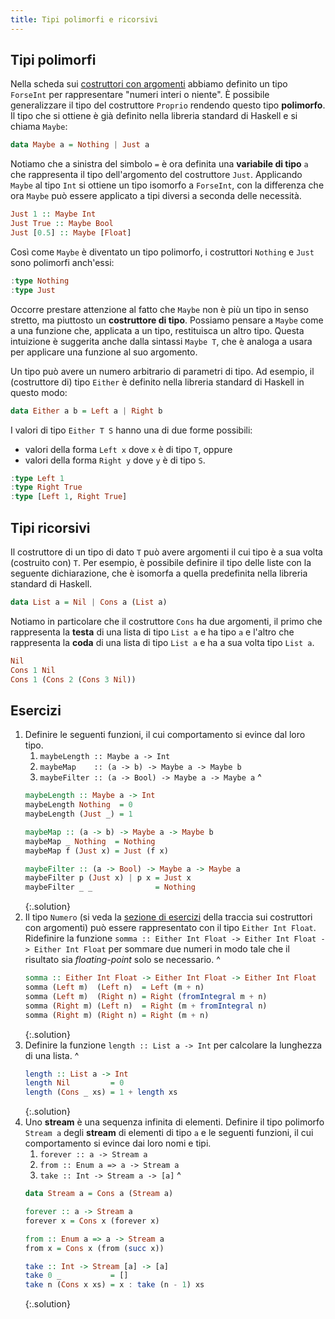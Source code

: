 ```yaml
---
title: Tipi polimorfi e ricorsivi
---
```


## Tipi polimorfi

Nella scheda sui [costruttori con
argomenti](CostruttoriArgomenti.html) abbiamo definito un tipo
`ForseInt` per rappresentare "numeri interi o niente". È possibile
generalizzare il tipo del costruttore `Proprio` rendendo questo tipo
**polimorfo**. Il tipo che si ottiene è già definito nella libreria
standard di Haskell e si chiama `Maybe`:

``` haskell
data Maybe a = Nothing | Just a
```

Notiamo che a sinistra del simbolo `=` è ora definita una
**variabile di tipo** `a` che rappresenta il tipo dell'argomento del
costruttore `Just`. Applicando `Maybe` al tipo `Int` si ottiene un
tipo isomorfo a `ForseInt`, con la differenza che ora `Maybe` può
essere applicato a tipi diversi a seconda delle necessità.

``` haskell
Just 1 :: Maybe Int
Just True :: Maybe Bool
Just [0.5] :: Maybe [Float]
```

Così come `Maybe` è diventato un tipo polimorfo, i costruttori
`Nothing` e `Just` sono polimorfi anch'essi:

``` haskell
:type Nothing
:type Just
```

Occorre prestare attenzione al fatto che `Maybe` non è più un tipo
in senso stretto, ma piuttosto un **costruttore di tipo**. Possiamo
pensare a `Maybe` come a una funzione che, applicata a un tipo,
restituisca un altro tipo. Questa intuizione è suggerita anche dalla
sintassi `Maybe T`, che è analoga a usara per applicare una funzione
al suo argomento.

Un tipo può avere un numero arbitrario di parametri di tipo. Ad
esempio, il (costruttore di) tipo `Either` è definito nella libreria
standard di Haskell in questo modo:

``` haskell
data Either a b = Left a | Right b
```

I valori di tipo `Either T S` hanno una di due forme possibili:

* valori della forma `Left x` dove `x` è di tipo `T`, oppure
* valori della forma `Right y` dove `y` è di tipo `S`.

``` haskell
:type Left 1
:type Right True
:type [Left 1, Right True]
```

## Tipi ricorsivi

Il costruttore di un tipo di dato `T` può avere argomenti il cui
tipo è a sua volta (costruito con) `T`. Per esempio, è possibile
definire il tipo delle liste con la seguente dichiarazione, che è
isomorfa a quella predefinita nella libreria standard di Haskell.

``` haskell
data List a = Nil | Cons a (List a)
```

Notiamo in particolare che il costruttore `Cons` ha due argomenti,
il primo che rappresenta la **testa** di una lista di tipo `List a`
e ha tipo `a` e l'altro che rappresenta la **coda** di una lista di
tipo `List a` e ha a sua volta tipo `List a`.

``` haskell
Nil
Cons 1 Nil
Cons 1 (Cons 2 (Cons 3 Nil))
```

## Esercizi

1. Definire le seguenti funzioni, il cui comportamento si evince dal
   loro tipo.
   1. `maybeLength :: Maybe a -> Int`
   2. `maybeMap    :: (a -> b) -> Maybe a -> Maybe b`
   3. `maybeFilter :: (a -> Bool) -> Maybe a -> Maybe a`
   ^
   ``` haskell
   maybeLength :: Maybe a -> Int
   maybeLength Nothing  = 0
   maybeLength (Just _) = 1

   maybeMap :: (a -> b) -> Maybe a -> Maybe b
   maybeMap _ Nothing  = Nothing
   maybeMap f (Just x) = Just (f x)

   maybeFilter :: (a -> Bool) -> Maybe a -> Maybe a
   maybeFilter p (Just x) | p x = Just x
   maybeFilter _ _              = Nothing
   ```
   {:.solution}
2. Il tipo `Numero` (si veda la [sezione di
   esercizi](CostruttoriArgomenti.html#Esercizi) della traccia sui
   costruttori con argomenti) può essere rappresentato con il tipo
   `Either Int Float`. Ridefinire la funzione `somma :: Either Int
   Float -> Either Int Float -> Either Int Float` per sommare due
   numeri in modo tale che il risultato sia *floating-point* solo se
   necessario.
   ^
   ``` haskell
   somma :: Either Int Float -> Either Int Float -> Either Int Float
   somma (Left m)  (Left n)  = Left (m + n)
   somma (Left m)  (Right n) = Right (fromIntegral m + n)
   somma (Right m) (Left n)  = Right (m + fromIntegral n)
   somma (Right m) (Right n) = Right (m + n)
   ```
   {:.solution}
3. Definire la funzione `length :: List a -> Int` per calcolare la
   lunghezza di una lista.
   ^
   ``` haskell
   length :: List a -> Int
   length Nil         = 0
   length (Cons _ xs) = 1 + length xs
   ```
   {:.solution}
4. Uno **stream** è una sequenza infinita di elementi. Definire il
   tipo polimorfo `Stream a` degli **stream** di elementi di tipo
   `a` e le seguenti funzioni, il cui comportamento si evince dai
   loro nomi e tipi.
   1. `forever :: a -> Stream a`
   2. `from :: Enum a => a -> Stream a`
   3. `take :: Int -> Stream a -> [a]`
   ^
   ``` haskell
   data Stream a = Cons a (Stream a)

   forever :: a -> Stream a
   forever x = Cons x (forever x)

   from :: Enum a => a -> Stream a
   from x = Cons x (from (succ x))

   take :: Int -> Stream [a] -> [a]
   take 0 _           = []
   take n (Cons x xs) = x : take (n - 1) xs
   ```
   {:.solution}
